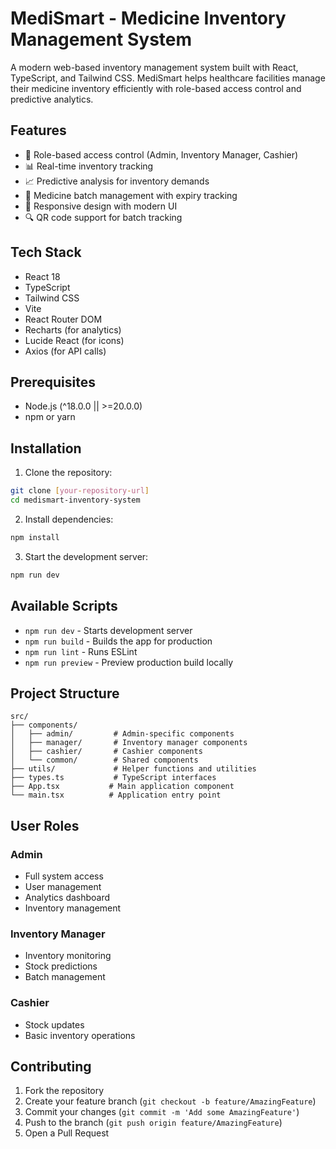 # MediSmart - Medicine Inventory Management System

A modern web-based inventory management system built with React, TypeScript, and Tailwind CSS. MediSmart helps healthcare facilities manage their medicine inventory efficiently with role-based access control and predictive analytics.

## Features

- 🔐 Role-based access control (Admin, Inventory Manager, Cashier)
- 📊 Real-time inventory tracking
- 📈 Predictive analysis for inventory demands
- 🏥 Medicine batch management with expiry tracking
- 📱 Responsive design with modern UI
- 🔍 QR code support for batch tracking

## Tech Stack

- React 18
- TypeScript
- Tailwind CSS
- Vite
- React Router DOM
- Recharts (for analytics)
- Lucide React (for icons)
- Axios (for API calls)

## Prerequisites

- Node.js (^18.0.0 || >=20.0.0)
- npm or yarn

## Installation

1. Clone the repository:
```bash
git clone [your-repository-url]
cd medismart-inventory-system
```

2. Install dependencies:
```bash
npm install
```

3. Start the development server:
```bash
npm run dev
```

## Available Scripts

- `npm run dev` - Starts development server
- `npm run build` - Builds the app for production
- `npm run lint` - Runs ESLint
- `npm run preview` - Preview production build locally

## Project Structure

```
src/
├── components/
│   ├── admin/         # Admin-specific components
│   ├── manager/       # Inventory manager components
│   ├── cashier/       # Cashier components
│   └── common/        # Shared components
├── utils/             # Helper functions and utilities
├── types.ts           # TypeScript interfaces
├── App.tsx           # Main application component
└── main.tsx          # Application entry point
```

## User Roles

### Admin
- Full system access
- User management
- Analytics dashboard
- Inventory management

### Inventory Manager
- Inventory monitoring
- Stock predictions
- Batch management

### Cashier
- Stock updates
- Basic inventory operations

## Contributing

1. Fork the repository
2. Create your feature branch (`git checkout -b feature/AmazingFeature`)
3. Commit your changes (`git commit -m 'Add some AmazingFeature'`)
4. Push to the branch (`git push origin feature/AmazingFeature`)
5. Open a Pull Request


